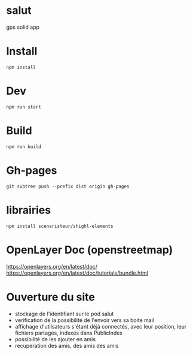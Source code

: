 # salut
gps solid app

# Install
```
npm install

```
# Dev
```
npm run start

```
# Build
```
npm run build

```
# Gh-pages

```
git subtree push --prefix dist origin gh-pages
```
# librairies
```
npm install scenaristeur/shighl-elements

```
# OpenLayer Doc (openstreetmap)
https://openlayers.org/en/latest/doc/
https://openlayers.org/en/latest/doc/tutorials/bundle.html


# Ouverture du site
- stockage de l'identifiant sur le pod salut
- verification de la possibilité de l'envoir vers sa boite mail
- affichage d'utilsateurs s'étant déjà connectés, avec leur position, leur fichiers partagés, indexés dans PublicIndex
- possibilité de les ajouter en amis
- recuperation des amis, des amis des amis
